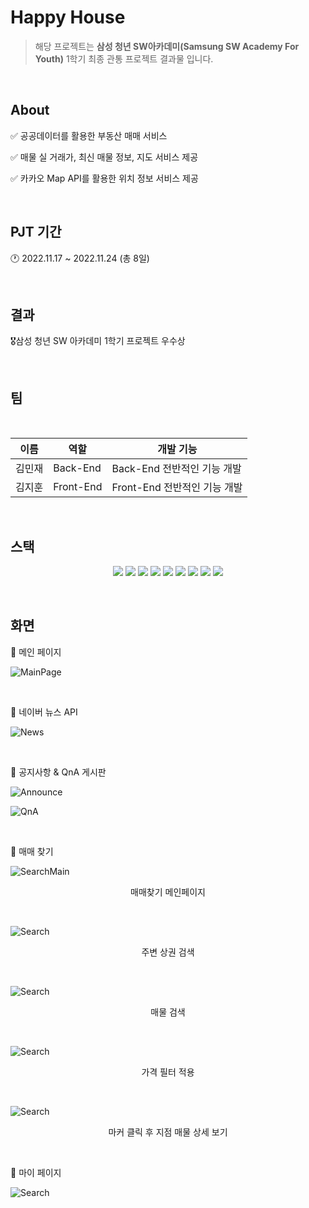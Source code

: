 # Happy House
> 해당 프로젝트는 **삼성 청년 SW아카데미(Samsung SW Academy For Youth)** 1학기 최종 관통 프로젝트 결과물 입니다.

<br/>

## About
✅ 공공데이터를 활용한 부동산 매매 서비스  

✅ 매물 실 거래가, 최신 매물 정보, 지도 서비스 제공  

✅ 카카오 Map API를 활용한 위치 정보 서비스 제공  

<br/>

## PJT 기간
🕐 2022.11.17 ~ 2022.11.24 (총 8일)

<br/>

## 결과
🎖삼성 청년 SW 아카데미 1학기 프로젝트 우수상

<br/>

## 팀

<br/>

| 이름 | 역할 | 개발 기능 |
| --- | --- | --- |
| 김민재 | Back-End | Back-End 전반적인 기능 개발 |
| 김지훈 | Front-End | Front-End 전반적인 기능 개발 |

<br/>

## 스택
<p align="center">
  <img src="https://img.shields.io/badge/OpenAPI-KakaoMap-F7DF1E?style=flat"> 
  <img src="https://img.shields.io/badge/OpenAPI-Naver-6DB33F?style=flat"> 
  <img src="https://img.shields.io/badge/FrontLibrary-vue_Bootstrap-563D7C?style=flat&logo=bootstrap&logoColor=white">
<img src="https://img.shields.io/badge/FrontLibrary-vue_BootstrapVue-563D2A?style=flat&logo=bootstrap&logoColor=white"> 
  <img src="https://img.shields.io/badge/Language-Java-007396?style=flat&logo=java&logoColor=white"> 
  <img src="https://img.shields.io/badge/Language-JavaScript-F7DEAE?style=flat&logo=javascript&logoColor=white"> 
  <img src="https://img.shields.io/badge/DB-MySql-F80000?style=flat&logo=mysql&logoColor=white"> 
  <img src="https://img.shields.io/badge/FrontEnd-Vue-blue?style=flat&logo=vue.js&logoColor=white"> 
  <img src="https://img.shields.io/badge/BackEnd-SpringFramework-6DB33F?style=flat&logo=spring&logoColor=white">
</p>

<br/>

## 화면
📸 메인 페이지  

![MainPage](화면설계서_및_다이어그램/%ED%99%94%EB%A9%B4%20%EC%84%A4%EA%B3%84%EC%84%9C/001_%EB%A9%94%EC%9D%B8%ED%99%94%EB%A9%B4.jpg)

<br/>

📸 네이버 뉴스 API

![News](화면설계서_및_다이어그램/%ED%99%94%EB%A9%B4%20%EC%84%A4%EA%B3%84%EC%84%9C/002_%EB%84%A4%EC%9D%B4%EB%B2%84%EA%B2%80%EC%83%89_%EB%B6%80%EB%8F%99%EC%82%B0.jpg)

<br/>

📸 공지사항 & QnA 게시판

![Announce](화면설계서_및_다이어그램/%ED%99%94%EB%A9%B4%20%EC%84%A4%EA%B3%84%EC%84%9C/006_%EA%B3%B5%EC%A7%80%EC%82%AC%ED%95%AD_%EB%A6%AC%EC%8A%A4%ED%8A%B8.jpg)  

![QnA](화면설계서_및_다이어그램/%ED%99%94%EB%A9%B4%20%EC%84%A4%EA%B3%84%EC%84%9C/009_QnA_%EB%A6%AC%EC%8A%A4%ED%8A%B8.jpg)

<br/>

📸 매매 찾기


![SearchMain](화면설계서_및_다이어그램/%ED%99%94%EB%A9%B4%20%EC%84%A4%EA%B3%84%EC%84%9C/010_%EC%95%84%ED%8C%8C%ED%8A%B8%EB%A7%A4%EB%A7%A4%EC%B0%BE%EA%B8%B0_%EB%A9%94%EC%9D%B8.jpg)  
<p align="center">
매매찾기 메인페이지
</p>

<br/>

![Search](화면설계서_및_다이어그램/%ED%99%94%EB%A9%B4%20%EC%84%A4%EA%B3%84%EC%84%9C/010-1_%EC%95%84%ED%8C%8C%ED%8A%B8%EB%A7%A4%EB%A7%A4%EC%B0%BE%EA%B8%B0_%EC%A3%BC%EB%B3%80%EC%83%81%EA%B6%8C.jpg)
<p align="center">
주변 상권 검색
</p>

<br/>

![Search](화면설계서_및_다이어그램/%ED%99%94%EB%A9%B4%20%EC%84%A4%EA%B3%84%EC%84%9C/010-2_%EC%95%84%ED%8C%8C%ED%8A%B8%EB%A7%A4%EB%A7%A4%EC%B0%BE%EA%B8%B0_%EA%B2%80%EC%83%89.jpg)
<p align="center">
매물 검색
</p>

<br/>

![Search](화면설계서_및_다이어그램/%ED%99%94%EB%A9%B4%20%EC%84%A4%EA%B3%84%EC%84%9C/010-8_%EC%95%84%ED%8C%8C%ED%8A%B8%EB%A7%A4%EB%A7%A4%EC%B0%BE%EA%B8%B0_%EA%B0%80%EA%B2%A9%ED%95%84%ED%84%B0.jpg)
<p align="center">
가격 필터 적용
</p>

<br/>

![Search](화면설계서_및_다이어그램/%ED%99%94%EB%A9%B4%20%EC%84%A4%EA%B3%84%EC%84%9C/010-3_%EC%95%84%ED%8C%8C%ED%8A%B8%EB%A7%A4%EB%A7%A4%EC%B0%BE%EA%B8%B0_%EB%A7%88%EC%BB%A4%ED%81%B4%EB%A6%AD_%EC%83%81%EC%84%B8%EB%B3%B4%EA%B8%B0.jpg)
<p align="center">
마커 클릭 후 지점 매물 상세 보기
</p>

<br/>

📸 마이 페이지

![Search](화면설계서_및_다이어그램/%ED%99%94%EB%A9%B4%20%EC%84%A4%EA%B3%84%EC%84%9C/011_%EB%A7%88%EC%9D%B4%ED%8E%98%EC%9D%B4%EC%A7%80.jpg)

<br/>

